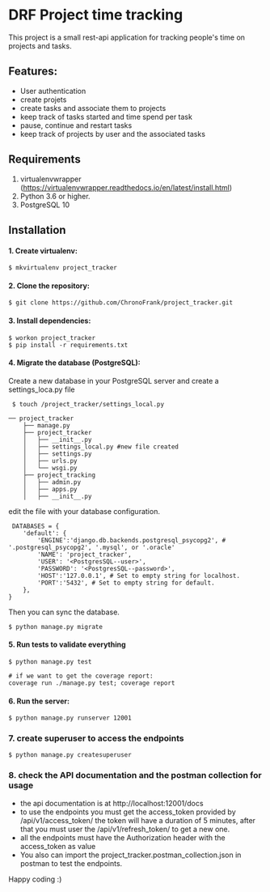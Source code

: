 # DRF Project time tracking

This project is a small rest-api application for tracking people's time on projects and tasks.

## Features:
- User authentication
- create projets
- create tasks and associate them to projects
- keep track of tasks started and time spend per task
- pause, continue and restart tasks
- keep track of projects by user and the associated tasks

## Requirements
1. virtualenvwrapper (https://virtualenvwrapper.readthedocs.io/en/latest/install.html)
2. Python 3.6 or higher.
3. PostgreSQL 10

## Installation

#### 1. Create virtualenv:
```
$ mkvirtualenv project_tracker
```
#### 2. Clone the repository:
```
$ git clone https://github.com/ChronoFrank/project_tracker.git
```
#### 3. Install dependencies:
```
$ workon project_tracker
$ pip install -r requirements.txt
```
#### 4. Migrate the database (PostgreSQL):
Create a new database in your PostgreSQL server and create a settings_loca.py file
```
 $ touch /project_tracker/settings_local.py

── project_tracker
    ├── manage.py
    ├── project_tracker
    │   ├── __init__.py
    │   ├── settings_local.py #new file created
    │   ├── settings.py
    │   ├── urls.py
    │   └── wsgi.py
    ├── project_tracking
    │   ├── admin.py
    │   ├── apps.py
    │   ├── __init__.py

```
edit the file with your database configuration.
```
 DATABASES = {
    'default': {
        'ENGINE':'django.db.backends.postgresql_psycopg2', # '.postgresql_psycopg2', '.mysql', or '.oracle'
        'NAME': 'project_tracker',
        'USER': '<PostgresSQL--user>',
        'PASSWORD': '<PostgresSQL--password>',
        'HOST':'127.0.0.1', # Set to empty string for localhost.
        'PORT':'5432', # Set to empty string for default.
    },
}
```

Then you can sync the database.

```
$ python manage.py migrate
```

#### 5. Run tests to validate everything
```
$ python manage.py test

# if we want to get the coverage report:
coverage run ./manage.py test; coverage report
```
#### 6. Run the server:
```
$ python manage.py runserver 12001
```

### 7. create superuser to access the endpoints
```
$ python manage.py createsuperuser
```

### 8. check the API documentation and the postman collection for usage

- the api documentation is at http://localhost:12001/docs
- to use the endpoints you must get the access_token provided by /api/v1/access_token/ the token will have a
duration of 5 minutes, after that you must user the /api/v1/refresh_token/ to get a new one.
- all the endpoints must have the Authorization header with the access_token as value
- You also can import the project_tracker.postman_collection.json in postman to test the endpoints.

Happy coding :)